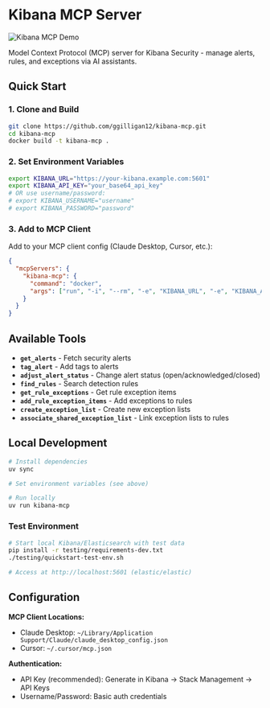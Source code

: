 # Kibana MCP Server

![Kibana MCP Demo](faster-server-demo.gif)

Model Context Protocol (MCP) server for Kibana Security - manage alerts, rules, and exceptions via AI assistants.

## Quick Start

### 1. Clone and Build
```bash
git clone https://github.com/ggilligan12/kibana-mcp.git
cd kibana-mcp
docker build -t kibana-mcp .
```

### 2. Set Environment Variables
```bash
export KIBANA_URL="https://your-kibana.example.com:5601"
export KIBANA_API_KEY="your_base64_api_key"
# OR use username/password:
# export KIBANA_USERNAME="username"
# export KIBANA_PASSWORD="password"
```

### 3. Add to MCP Client
Add to your MCP client config (Claude Desktop, Cursor, etc.):
```json
{
  "mcpServers": {
    "kibana-mcp": {
      "command": "docker",
      "args": ["run", "-i", "--rm", "-e", "KIBANA_URL", "-e", "KIBANA_API_KEY", "kibana-mcp"]
    }
  }
}
```

## Available Tools

- **`get_alerts`** - Fetch security alerts
- **`tag_alert`** - Add tags to alerts  
- **`adjust_alert_status`** - Change alert status (open/acknowledged/closed)
- **`find_rules`** - Search detection rules
- **`get_rule_exceptions`** - Get rule exception items
- **`add_rule_exception_items`** - Add exceptions to rules
- **`create_exception_list`** - Create new exception lists
- **`associate_shared_exception_list`** - Link exception lists to rules

## Local Development

```bash
# Install dependencies
uv sync

# Set environment variables (see above)

# Run locally
uv run kibana-mcp
```

### Test Environment
```bash
# Start local Kibana/Elasticsearch with test data
pip install -r testing/requirements-dev.txt
./testing/quickstart-test-env.sh

# Access at http://localhost:5601 (elastic/elastic)
```

## Configuration

**MCP Client Locations:**
- Claude Desktop: `~/Library/Application Support/Claude/claude_desktop_config.json`
- Cursor: `~/.cursor/mcp.json`

**Authentication:**
- API Key (recommended): Generate in Kibana → Stack Management → API Keys
- Username/Password: Basic auth credentials
